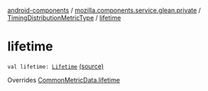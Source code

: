 [android-components](../../index.md) / [mozilla.components.service.glean.private](../index.md) / [TimingDistributionMetricType](index.md) / [lifetime](./lifetime.md)

# lifetime

`val lifetime: `[`Lifetime`](../-lifetime/index.md) [(source)](https://github.com/mozilla-mobile/android-components/blob/master/components/service/glean/src/main/java/mozilla/components/service/glean/private/TimingDistributionMetricType.kt#L31)

Overrides [CommonMetricData.lifetime](../-common-metric-data/lifetime.md)

